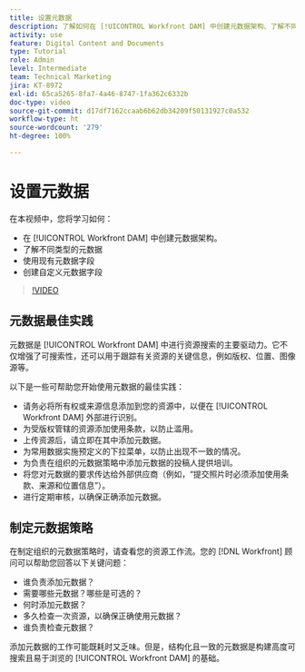 ```yaml
---
title: 设置元数据
description: 了解如何在 [!UICONTROL Workfront DAM] 中创建元数据架构、了解不同类型的元数据、使用现有的元数据字段等。
activity: use
feature: Digital Content and Documents
type: Tutorial
role: Admin
level: Intermediate
team: Technical Marketing
jira: KT-8972
exl-id: 65ca5265-8fa7-4a46-8747-1fa362c6332b
doc-type: video
source-git-commit: d17df7162ccaab6b62db34209f50131927c0a532
workflow-type: ht
source-wordcount: '279'
ht-degree: 100%

---
```


# 设置元数据

在本视频中，您将学习如何：

* 在 [!UICONTROL Workfront DAM] 中创建元数据架构。
* 了解不同类型的元数据
* 使用现有元数据字段
* 创建自定义元数据字段

>[!VIDEO](https://video.tv.adobe.com/v/335235/?quality=12&learn=on&enablevpops)

## 元数据最佳实践

元数据是 [!UICONTROL Workfront DAM] 中进行资源搜索的主要驱动力。它不仅增强了可搜索性，还可以用于跟踪有关资源的关键信息，例如版权、位置、图像源等。

以下是一些可帮助您开始使用元数据的最佳实践：

* 请务必将所有权或来源信息添加到您的资源中，以便在 [!UICONTROL Workfront DAM] 外部进行识别。
* 为受版权管辖的资源添加使用条款，以防止滥用。
* 上传资源后，请立即在其中添加元数据。
* 为常用数据实施预定义的下拉菜单，以防止出现不一致的情况。
* 为负责在组织的元数据策略中添加元数据的投稿人提供培训。
* 将您对元数据的要求传达给外部供应商（例如，“提交照片时必须添加使用条款、来源和位置信息”）。
* 进行定期审核，以确保正确添加元数据。

## 制定元数据策略

在制定组织的元数据策略时，请查看您的资源工作流。您的 [!DNL Workfront] 顾问可以帮助您回答以下关键问题：

* 谁负责添加元数据？
* 需要哪些元数据？哪些是可选的？
* 何时添加元数据？
* 多久检查一次资源，以确保正确使用元数据？
* 谁负责检查元数据？

添加元数据的工作可能既耗时又乏味。但是，结构化且一致的元数据是构建高度可搜索且易于浏览的 [!UICONTROL Workfront DAM] 的基础。
